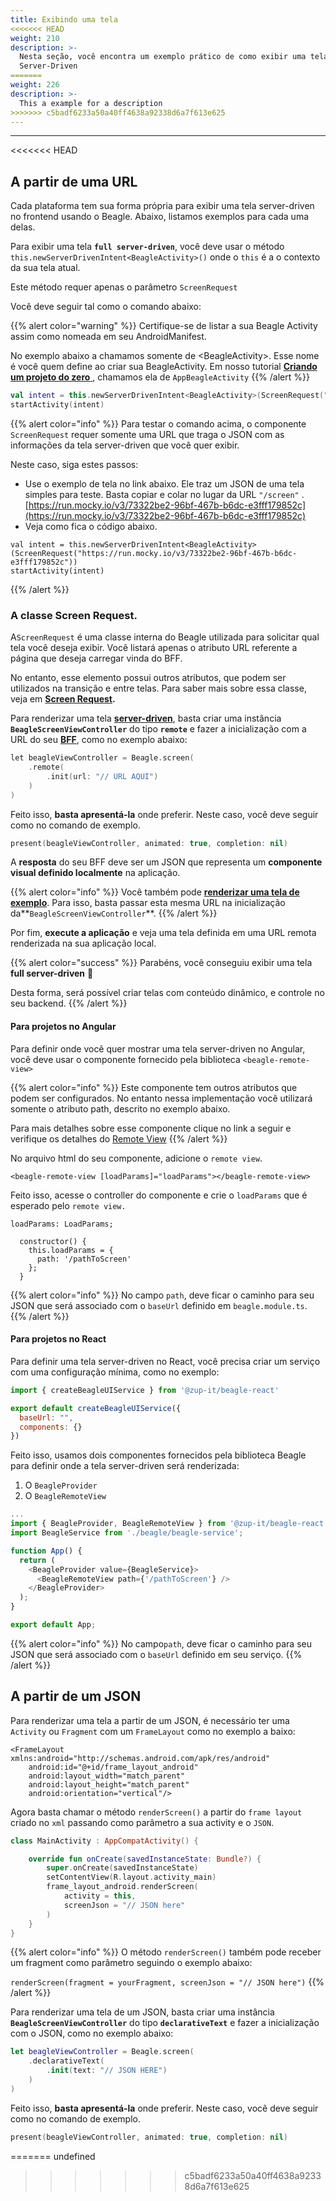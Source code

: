 ```yaml
---
title: Exibindo uma tela
<<<<<<< HEAD
weight: 210
description: >-
  Nesta seção, você encontra um exemplo prático de como exibir uma tela
  Server-Driven
=======
weight: 226
description: >-
  This a example for a description
>>>>>>> c5badf6233a50a40ff4638a92338d6a7f613e625
---
```


---

<<<<<<< HEAD
## A partir de uma URL

Cada plataforma tem sua forma própria para exibir uma tela server-driven no frontend usando o Beagle. Abaixo, listamos exemplos para cada uma delas.



Para exibir uma tela **`full server-driven`**, você deve usar o método `this.newServerDrivenIntent<BeagleActivity>()` onde o `this` é a o contexto da sua tela atual. 

Este método requer apenas o parâmetro `ScreenRequest`

Você deve seguir tal como o comando abaixo: 

{{% alert color="warning" %}}
Certifique-se de listar a sua Beagle Activity assim como nomeada em seu AndroidManifest. 

No exemplo abaixo a chamamos somente de &lt;BeagleActivity&gt;. Esse nome é você quem define ao criar sua BeagleActivity. Em nosso tutorial [**Criando um projeto do zero** ](../get-started/new-project/), chamamos ela de `AppBeagleActivity`
{{% /alert %}}

```kotlin
val intent = this.newServerDrivenIntent<BeagleActivity>(ScreenRequest("/screen"))
startActivity(intent)
```

{{% alert color="info" %}}
Para testar o comando acima, o componente `ScreenRequest` requer somente uma URL que traga o JSON com as informações da tela server-driven que você quer exibir. 

Neste caso, siga estes passos:

* Use o exemplo de tela no link abaixo. Ele traz um JSON de uma tela simples para teste. Basta copiar e colar no lugar da URL `"/screen"` . [https://run.mocky.io/v3/73322be2-96bf-467b-b6dc-e3fff179852c](https://run.mocky.io/v3/73322be2-96bf-467b-b6dc-e3fff179852c)
* Veja como fica o código abaixo. 

```text
val intent = this.newServerDrivenIntent<BeagleActivity>(ScreenRequest("https://run.mocky.io/v3/73322be2-96bf-467b-b6dc-e3fff179852c"))
startActivity(intent)
```
{{% /alert %}}

### A classe Screen Request.

A`ScreenRequest` é uma classe interna do Beagle utilizada para solicitar qual tela você deseja exibir. Você listará apenas o atributo URL referente a página que deseja carregar vinda do BFF. 

No entanto, esse elemento possui outros atributos, que podem ser utilizados na transição e entre telas.  Para saber mais sobre essa classe, veja em [**Screen Request**](../api/screen-request.md)**.** 



Para renderizar uma tela [**server-driven**](applewebdata://7F9BDDEA-3DF5-44F9-B406-C1ED4549374D/@zup-products/s/beagle/~/drafts/-MCCxDfwkBEyU5SPXYUo/principais-conceitos), basta criar uma instância **`BeagleScreenViewController`** do tipo **`remote`** e fazer a inicialização com a URL do seu [**BFF**](applewebdata://7F9BDDEA-3DF5-44F9-B406-C1ED4549374D/@zup-products/s/beagle/~/drafts/-MCCxDfwkBEyU5SPXYUo/principais-conceitos), como no exemplo abaixo:

```kotlin
let beagleViewController = Beagle.screen(
    .remote(
        .init(url: "// URL AQUI")
    )
)
```

Feito isso, **basta apresentá-la** onde preferir. Neste caso, você deve seguir como no comando de exemplo. 

```swift
present(beagleViewController, animated: true, completion: nil)
```

A **resposta** do seu BFF deve ser um JSON que representa um **componente visual definido localmente** na aplicação. 

{{% alert color="info" %}}
Você também pode [**renderizar uma tela de exemplo**](https://run.mocky.io/v3/2ee29265-5edb-4c61-8a30-827760ae66ca). Para isso, basta passar esta mesma URL na inicialização da**`BeagleScreenViewController`**.
{{% /alert %}}

Por fim, **execute a aplicação** e veja uma tela definida em uma URL remota renderizada na sua aplicação local. 

{{% alert color="success" %}}
Parabéns, você conseguiu exibir uma tela **full server-driven** 🎉 

Desta forma, será possível criar telas com conteúdo dinâmico, e controle no seu backend.
{{% /alert %}}



#### **Para projetos no Angular**

Para definir onde você quer mostrar uma tela server-driven no Angular, você deve usar o componente fornecido pela biblioteca `<beagle-remote-view>`

{{% alert color="info" %}}
Este componente tem outros atributos que podem ser configurados. No entanto nessa implementação você utilizará somente o atributo path, descrito no exemplo abaixo.   


Para mais detalhes sobre esse componente clique no link a seguir e verifique os detalhes do [Remote View](../features/customizacao/beagle-para-web/parametros-remote-view.md) 
{{% /alert %}}

No arquivo html do seu componente, adicione o `remote view`. 

```markup
<beagle-remote-view [loadParams]="loadParams"></beagle-remote-view>
```

Feito isso, acesse o controller do componente e crie o `loadParams` que é esperado pelo `remote view.` 

```text
loadParams: LoadParams;

  constructor() {
    this.loadParams = {
      path: '/pathToScreen'
    };
  }
```

{{% alert color="info" %}}
No campo `path`, deve ficar o caminho para seu JSON que será associado com o `baseUrl` definido em `beagle.module.ts`.
{{% /alert %}}

#### **Para projetos no React**

Para definir uma tela server-driven no React, você precisa criar um serviço com uma configuração mínima, como no exemplo:

```javascript
import { createBeagleUIService } from '@zup-it/beagle-react'

export default createBeagleUIService({
  baseUrl: "",
  components: {}
})
```

Feito isso, usamos dois componentes fornecidos pela biblioteca Beagle para definir onde a tela server-driven será renderizada:

1. O `BeagleProvider`
2. O `BeagleRemoteView`

```javascript
...
import { BeagleProvider, BeagleRemoteView } from '@zup-it/beagle-react';
import BeagleService from './beagle/beagle-service';

function App() {
  return (
    <BeagleProvider value={BeagleService}>
      <BeagleRemoteView path={'/pathToScreen'} />
    </BeagleProvider>
  );
}

export default App;
```

{{% alert color="info" %}}
No campo`path`, deve ficar o caminho para seu JSON que será associado com o `baseUrl` definido em seu serviço.
{{% /alert %}}



## A partir de um JSON



Para renderizar uma tela a partir de um JSON, é necessário ter uma `Activity` ou  `Fragment` com um `FrameLayout` como no exemplo a baixo:


```markup
<FrameLayout xmlns:android="http://schemas.android.com/apk/res/android"
    android:id="@+id/frame_layout_android"
    android:layout_width="match_parent"
    android:layout_height="match_parent"
    android:orientation="vertical"/>
```


Agora basta chamar o método `renderScreen()` a partir do `frame layout` criado no `xml` passando como parâmetro a sua activity e o `JSON`.


```kotlin
class MainActivity : AppCompatActivity() {

    override fun onCreate(savedInstanceState: Bundle?) {
        super.onCreate(savedInstanceState)
        setContentView(R.layout.activity_main)
        frame_layout_android.renderScreen(
            activity = this, 
            screenJson = "// JSON here"
        )
    }
}
```


{{% alert color="info" %}}
O método `renderScreen()` também pode receber um fragment como parâmetro seguindo o exemplo abaixo:

`renderScreen(fragment = yourFragment, screenJson = "// JSON here")` 
{{% /alert %}}



Para renderizar uma tela de um JSON, basta criar uma instância **`BeagleScreenViewController`** do tipo **`declarativeText`** e fazer a inicialização com o JSON, como no exemplo abaixo:

```swift
let beagleViewController = Beagle.screen(
    .declarativeText(
        .init(text: "// JSON HERE")
    )
)
```

Feito isso, **basta apresentá-la** onde preferir. Neste caso, você deve seguir como no comando de exemplo. 

```swift
present(beagleViewController, animated: true, completion: nil)
```
=======
undefined
>>>>>>> c5badf6233a50a40ff4638a92338d6a7f613e625
